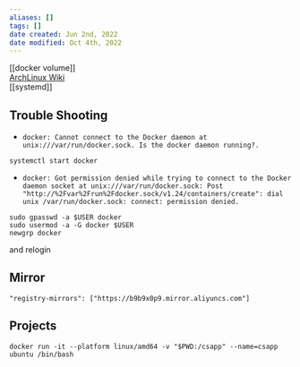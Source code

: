 ```yaml
---
aliases: []
tags: [] 
date created: Jun 2nd, 2022
date modified: Oct 4th, 2022
---
```


[[docker volume]]  
[ArchLinux Wiki](https://wiki.archlinux.org/title/docker#Installation)  
[[systemd]]

## Trouble Shooting
- `docker: Cannot connect to the Docker daemon at unix:///var/run/docker.sock. Is the docker daemon running?.`

```
systemctl start docker
```

- `docker: Got permission denied while trying to connect to the Docker daemon socket at unix:///var/run/docker.sock: Post "http://%2Fvar%2Frun%2Fdocker.sock/v1.24/containers/create": dial unix /var/run/docker.sock: connect: permission denied.`

```
sudo gpasswd -a $USER docker
sudo usermod -a -G docker $USER
newgrp docker
```

and relogin

## Mirror
`"registry-mirrors": ["https://b9b9x0p9.mirror.aliyuncs.com"]`

## Projects

```
docker run -it --platform linux/amd64 -v "$PWD:/csapp" --name=csapp ubuntu /bin/bash
```